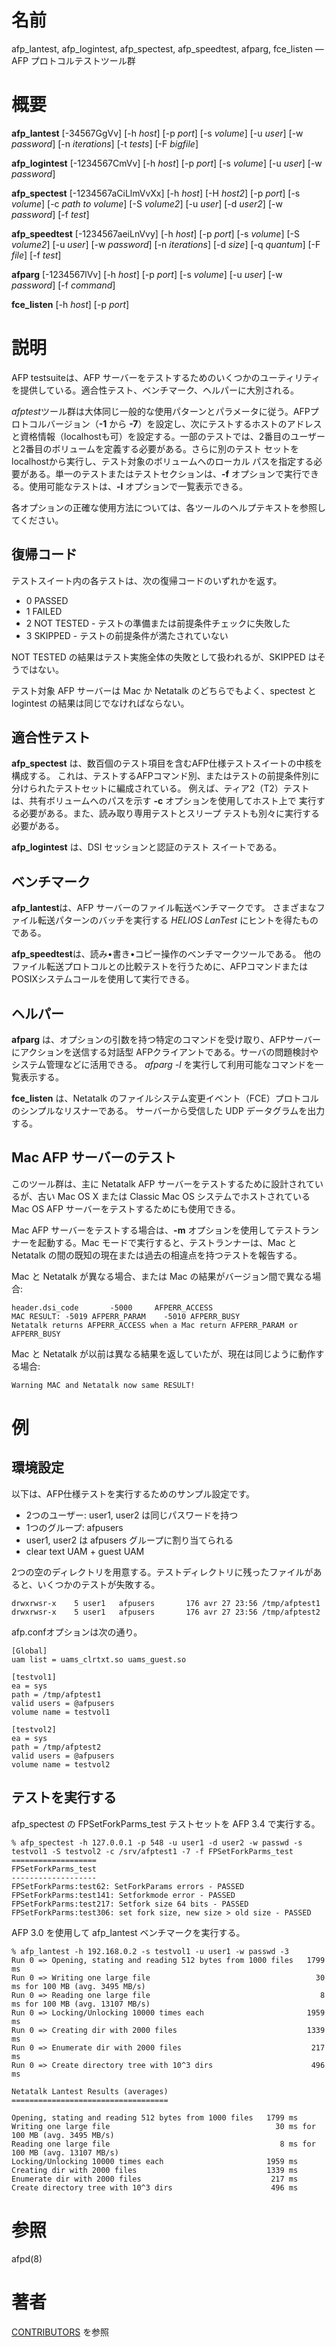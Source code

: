 # 名前

afp_lantest, afp_logintest, afp_spectest, afp_speedtest, afparg, fce_listen
— AFP プロトコルテストツール群

# 概要

**afp_lantest** [-34567GgVv] [-h *host*] [-p *port*] [-s *volume*] [-u *user*] [-w *password*] [-n *iterations*] [-t *tests*] [-F *bigfile*]

**afp_logintest** [-1234567CmVv] [-h *host*] [-p *port*] [-s *volume*] [-u *user*] [-w *password*]

**afp_spectest** [-1234567aCiLlmVvXx] [-h *host*] [-H *host2*] [-p *port*] [-s *volume*] [-c *path to volume*] [-S *volume2*] [-u *user*] [-d *user2*] [-w *password*] [-f *test*]

**afp_speedtest** [-1234567aeiLnVvy] [-h *host*] [-p *port*] [-s *volume*] [-S *volume2*] [-u *user*] [-w *password*] [-n *iterations*] [-d *size*] [-q *quantum*] [-F *file*] [-f *test*]

**afparg** [-1234567lVv] [-h *host*] [-p *port*] [-s *volume*] [-u *user*] [-w *password*] [-f *command*]

**fce_listen** [-h *host*] [-p *port*]

# 説明

AFP testsuiteは、AFP
サーバーをテストするためのいくつかのユーティリティを提供している。適合性テスト、ベンチマーク、ヘルパーに大別される。

*afptest*ツール群は大体同じ一般的な使用パターンとパラメータに従う。AFPプロトコルバージョン（**-1** から
**-7**）を設定し、次にテストするホストのアドレスと資格情報（localhostも可）を設定する。一部のテストでは、2番目のユーザーと2番目のボリュームを定義する必要がある。さらに別のテスト
セットをlocalhostから実行し、テスト対象のボリュームへのローカル パスを指定する必要がある。単一のテストまたはテストセクションは、**-f**
オプションで実行できる。使用可能なテストは、**-l** オプションで一覧表示できる。

各オプションの正確な使用方法については、各ツールのヘルプテキストを参照してください。

## 復帰コード

テストスイート内の各テストは、次の復帰コードのいずれかを返す。

- 0 PASSED
- 1 FAILED
- 2 NOT TESTED - テストの準備または前提条件チェックに失敗した
- 3 SKIPPED - テストの前提条件が満たされていない

NOT TESTED の結果はテスト実施全体の失敗として扱われるが、SKIPPED はそうではない。

テスト対象 AFP サーバーは Mac か Netatalk のどちらでもよく、spectest と logintest
の結果は同じでなければならない。

## 適合性テスト

**afp_spectest** は、数百個のテスト項目を含むAFP仕様テストスイートの中核を構成する。
これは、テストするAFPコマンド別、またはテストの前提条件別に分けられたテストセットに編成されている。
例えば、ティア2（T2）テストは、共有ボリュームへのパスを示す **-c** オプションを使用してホスト上で
実行する必要がある。また、読み取り専用テストとスリープ テストも別々に実行する必要がある。

**afp_logintest** は、DSI セッションと認証のテスト スイートである。

## ベンチマーク

**afp_lantest**は、AFP サーバーのファイル転送ベンチマークです。
さまざまなファイル転送パターンのバッチを実行する *HELIOS LanTest* にヒントを得たものである。

**afp_speedtest**は、読み•書き•コピー操作のベンチマークツールである。
他のファイル転送プロトコルとの比較テストを行うために、AFPコマンドまたは
POSIXシステムコールを使用して実行できる。

## ヘルパー

**afparg** は、オプションの引数を持つ特定のコマンドを受け取り、AFPサーバーにアクションを送信する対話型
AFPクライアントである。サーバの問題検討やシステム管理などに活用できる。
*afparg -l* を実行して利用可能なコマンドを一覧表示する。

**fce_listen** は、Netatalk のファイルシステム変更イベント（FCE）プロトコルのシンプルなリスナーである。
サーバーから受信した UDP データグラムを出力する。

## Mac AFP サーバーのテスト

このツール群は、主に Netatalk AFP サーバーをテストするために設計されているが、古い Mac OS X または Classic Mac OS
システムでホストされている Mac OS AFP サーバーをテストするためにも使用できる。

Mac AFP サーバーをテストする場合は、**-m** オプションを使用してテストランナーを起動する。Mac
モードで実行すると、テストランナーは、Mac と Netatalk の間の既知の現在または過去の相違点を持つテストを報告する。

Mac と Netatalk が異なる場合、または Mac の結果がバージョン間で異なる場合:

    header.dsi_code       -5000     AFPERR_ACCESS
    MAC RESULT: -5019 AFPERR_PARAM    -5010 AFPERR_BUSY
    Netatalk returns AFPERR_ACCESS when a Mac return AFPERR_PARAM or AFPERR_BUSY

Mac と Netatalk が以前は異なる結果を返していたが、現在は同じように動作する場合:

    Warning MAC and Netatalk now same RESULT!

# 例

## 環境設定

以下は、AFP仕様テストを実行するためのサンプル設定です。

- 2つのユーザー: user1, user2 は同じパスワードを持つ
- 1つのグループ: afpusers
- user1, user2 は afpusers グループに割り当てられる
- clear text UAM + guest UAM

2つの空のディレクトリを用意する。テストディレクトリに残ったファイルがあると、いくつかのテストが失敗する。

    drwxrwsr-x    5 user1   afpusers       176 avr 27 23:56 /tmp/afptest1
    drwxrwsr-x    5 user1   afpusers       176 avr 27 23:56 /tmp/afptest2

afp.confオプションは次の通り。

    [Global]
    uam list = uams_clrtxt.so uams_guest.so

    [testvol1]
    ea = sys
    path = /tmp/afptest1
    valid users = @afpusers
    volume name = testvol1

    [testvol2]
    ea = sys
    path = /tmp/afptest2
    valid users = @afpusers
    volume name = testvol2

## テストを実行する

afp_spectest の FPSetForkParms_test テストセットを AFP 3.4 で実行する。

    % afp_spectest -h 127.0.0.1 -p 548 -u user1 -d user2 -w passwd -s testvol1 -S testvol2 -c /srv/afptest1 -7 -f FPSetForkParms_test
    ===================
    FPSetForkParms_test
    -------------------
    FPSetForkParms:test62: SetForkParams errors - PASSED
    FPSetForkParms:test141: Setforkmode error - PASSED
    FPSetForkParms:test217: Setfork size 64 bits - PASSED
    FPSetForkParms:test306: set fork size, new size > old size - PASSED

AFP 3.0 を使用して afp_lantest ベンチマークを実行する。

    % afp_lantest -h 192.168.0.2 -s testvol1 -u user1 -w passwd -3
    Run 0 => Opening, stating and reading 512 bytes from 1000 files   1799 ms
    Run 0 => Writing one large file                                     30 ms for 100 MB (avg. 3495 MB/s)
    Run 0 => Reading one large file                                      8 ms for 100 MB (avg. 13107 MB/s)
    Run 0 => Locking/Unlocking 10000 times each                       1959 ms
    Run 0 => Creating dir with 2000 files                             1339 ms
    Run 0 => Enumerate dir with 2000 files                             217 ms
    Run 0 => Create directory tree with 10^3 dirs                      496 ms

    Netatalk Lantest Results (averages)
    ===================================

    Opening, stating and reading 512 bytes from 1000 files   1799 ms
    Writing one large file                                     30 ms for 100 MB (avg. 3495 MB/s)
    Reading one large file                                      8 ms for 100 MB (avg. 13107 MB/s)
    Locking/Unlocking 10000 times each                       1959 ms
    Creating dir with 2000 files                             1339 ms
    Enumerate dir with 2000 files                             217 ms
    Create directory tree with 10^3 dirs                      496 ms

# 参照

afpd(8)

# 著者

[CONTRIBUTORS](https://netatalk.io/contributors) を参照
